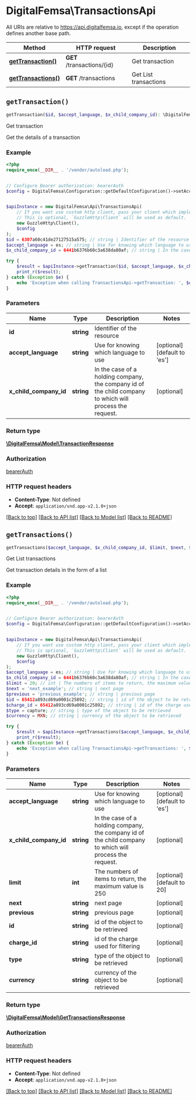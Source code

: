 # DigitalFemsa\TransactionsApi

All URIs are relative to https://api.digitalfemsa.io, except if the operation defines another base path.

| Method | HTTP request | Description |
| ------------- | ------------- | ------------- |
| [**getTransaction()**](TransactionsApi.md#getTransaction) | **GET** /transactions/{id} | Get transaction |
| [**getTransactions()**](TransactionsApi.md#getTransactions) | **GET** /transactions | Get List transactions |


## `getTransaction()`

```php
getTransaction($id, $accept_language, $x_child_company_id): \DigitalFemsa\Model\TransactionResponse
```

Get transaction

Get the details of a transaction

### Example

```php
<?php
require_once(__DIR__ . '/vendor/autoload.php');


// Configure Bearer authorization: bearerAuth
$config = DigitalFemsa\Configuration::getDefaultConfiguration()->setAccessToken('YOUR_ACCESS_TOKEN');


$apiInstance = new DigitalFemsa\Api\TransactionsApi(
    // If you want use custom http client, pass your client which implements `GuzzleHttp\ClientInterface`.
    // This is optional, `GuzzleHttp\Client` will be used as default.
    new GuzzleHttp\Client(),
    $config
);
$id = 6307a60c41de27127515a575; // string | Identifier of the resource
$accept_language = es; // string | Use for knowing which language to use
$x_child_company_id = 6441b6376b60c3a638da80af; // string | In the case of a holding company, the company id of the child company to which will process the request.

try {
    $result = $apiInstance->getTransaction($id, $accept_language, $x_child_company_id);
    print_r($result);
} catch (Exception $e) {
    echo 'Exception when calling TransactionsApi->getTransaction: ', $e->getMessage(), PHP_EOL;
}
```

### Parameters

| Name | Type | Description  | Notes |
| ------------- | ------------- | ------------- | ------------- |
| **id** | **string**| Identifier of the resource | |
| **accept_language** | **string**| Use for knowing which language to use | [optional] [default to &#39;es&#39;] |
| **x_child_company_id** | **string**| In the case of a holding company, the company id of the child company to which will process the request. | [optional] |

### Return type

[**\DigitalFemsa\Model\TransactionResponse**](../Model/TransactionResponse.md)

### Authorization

[bearerAuth](../../README.md#bearerAuth)

### HTTP request headers

- **Content-Type**: Not defined
- **Accept**: `application/vnd.app-v2.1.0+json`

[[Back to top]](#) [[Back to API list]](../../README.md#endpoints)
[[Back to Model list]](../../README.md#models)
[[Back to README]](../../README.md)

## `getTransactions()`

```php
getTransactions($accept_language, $x_child_company_id, $limit, $next, $previous, $id, $charge_id, $type, $currency): \DigitalFemsa\Model\GetTransactionsResponse
```

Get List transactions

Get transaction details in the form of a list

### Example

```php
<?php
require_once(__DIR__ . '/vendor/autoload.php');


// Configure Bearer authorization: bearerAuth
$config = DigitalFemsa\Configuration::getDefaultConfiguration()->setAccessToken('YOUR_ACCESS_TOKEN');


$apiInstance = new DigitalFemsa\Api\TransactionsApi(
    // If you want use custom http client, pass your client which implements `GuzzleHttp\ClientInterface`.
    // This is optional, `GuzzleHttp\Client` will be used as default.
    new GuzzleHttp\Client(),
    $config
);
$accept_language = es; // string | Use for knowing which language to use
$x_child_company_id = 6441b6376b60c3a638da80af; // string | In the case of a holding company, the company id of the child company to which will process the request.
$limit = 20; // int | The numbers of items to return, the maximum value is 250
$next = 'next_example'; // string | next page
$previous = 'previous_example'; // string | previous page
$id = 65412a893cd69a0001c25892; // string | id of the object to be retrieved
$charge_id = 65412a893cd69a0001c25892; // string | id of the charge used for filtering
$type = capture; // string | type of the object to be retrieved
$currency = MXN; // string | currency of the object to be retrieved

try {
    $result = $apiInstance->getTransactions($accept_language, $x_child_company_id, $limit, $next, $previous, $id, $charge_id, $type, $currency);
    print_r($result);
} catch (Exception $e) {
    echo 'Exception when calling TransactionsApi->getTransactions: ', $e->getMessage(), PHP_EOL;
}
```

### Parameters

| Name | Type | Description  | Notes |
| ------------- | ------------- | ------------- | ------------- |
| **accept_language** | **string**| Use for knowing which language to use | [optional] [default to &#39;es&#39;] |
| **x_child_company_id** | **string**| In the case of a holding company, the company id of the child company to which will process the request. | [optional] |
| **limit** | **int**| The numbers of items to return, the maximum value is 250 | [optional] [default to 20] |
| **next** | **string**| next page | [optional] |
| **previous** | **string**| previous page | [optional] |
| **id** | **string**| id of the object to be retrieved | [optional] |
| **charge_id** | **string**| id of the charge used for filtering | [optional] |
| **type** | **string**| type of the object to be retrieved | [optional] |
| **currency** | **string**| currency of the object to be retrieved | [optional] |

### Return type

[**\DigitalFemsa\Model\GetTransactionsResponse**](../Model/GetTransactionsResponse.md)

### Authorization

[bearerAuth](../../README.md#bearerAuth)

### HTTP request headers

- **Content-Type**: Not defined
- **Accept**: `application/vnd.app-v2.1.0+json`

[[Back to top]](#) [[Back to API list]](../../README.md#endpoints)
[[Back to Model list]](../../README.md#models)
[[Back to README]](../../README.md)
